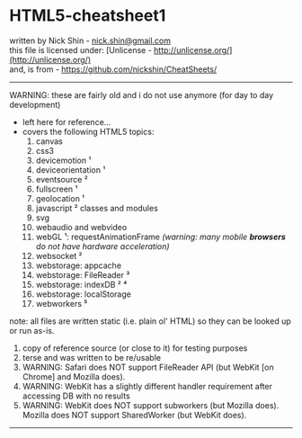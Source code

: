 # HTML5-cheatsheet1

written by Nick Shin - nick.shin@gmail.com<br>
this file is licensed under: [Unlicense - http://unlicense.org/](http://unlicense.org/)<br>
and, is from - <https://github.com/nickshin/CheatSheets/>

* * *

WARNING: these are fairly old and i do not use anymore (for day to day development)
- left here for reference...
- covers the following HTML5 topics:
	1. canvas
	1. css3
	1. devicemotion ¹
	1. deviceorientation ¹
	1. eventsource ²
	1. fullscreen ¹
	1. geolocation ¹
	1. javascript ² classes and modules
	1. svg
	1. webaudio and webvideo
	1. webGL ¹: requestAnimationFrame
	  _(warning: many mobile **browsers** do not have hardware acceleration)_
	1. websocket ²
	1. webstorage: appcache
	1. webstorage: FileReader ³
	1. webstorage: indexDB ² ⁴
	1. webstorage: localStorage
	1. webworkers ⁵

note: all files are written static (i.e. plain ol' HTML) so they can be looked up or run as-is.
1. copy of reference source (or close to it) for testing purposes
1. terse and was written to be re/usable
1. WARNING: Safari does NOT support FileReader API (but WebKit [on Chrome] and Mozilla does).
1. WARNING: WebKit has a slightly different handler requirement after accessing DB with no results
1. WARNING: WebKit does NOT support subworkers (but Mozilla does).  Mozilla does NOT support SharedWorker (but WebKit does).

* * *

